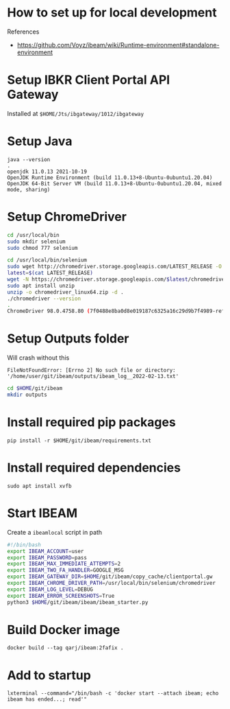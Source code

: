 # How to set up for local development

References
- https://github.com/Voyz/ibeam/wiki/Runtime-environment#standalone-environment


# Setup IBKR Client Portal API Gateway

Installed at `$HOME/Jts/ibgateway/1012/ibgateway`

# Setup Java

```
java --version
.
openjdk 11.0.13 2021-10-19
OpenJDK Runtime Environment (build 11.0.13+8-Ubuntu-0ubuntu1.20.04)
OpenJDK 64-Bit Server VM (build 11.0.13+8-Ubuntu-0ubuntu1.20.04, mixed mode, sharing)
```

# Setup ChromeDriver

```sh
cd /usr/local/bin
sudo mkdir selenium
sudo chmod 777 selenium

cd /usr/local/bin/selenium
sudo wget http://chromedriver.storage.googleapis.com/LATEST_RELEASE -O LATEST_RELEASE
latest=$(cat LATEST_RELEASE)
wget -N https://chromedriver.storage.googleapis.com/$latest/chromedriver_linux64.zip -O chromedriver_linux64.zip
sudo apt install unzip
unzip -o chromedriver_linux64.zip -d .
./chromedriver --version
.
ChromeDriver 98.0.4758.80 (7f0488e8ba0d8e019187c6325a16c29d9b7f4989-refs/branch-heads/4758@{#972})
```

# Setup Outputs folder

Will crash without this
```
FileNotFoundError: [Errno 2] No such file or directory: '/home/user/git/ibeam/outputs/ibeam_log__2022-02-13.txt'
```

```sh
cd $HOME/git/ibeam
mkdir outputs
```

# Install required pip packages

```
pip install -r $HOME/git/ibeam/requirements.txt
```

# Install required dependencies

```
sudo apt install xvfb
```

# Start IBEAM

Create a `ibeamlocal` script in path

```sh
#!/bin/bash
export IBEAM_ACCOUNT=user
export IBEAM_PASSWORD=pass
export IBEAM_MAX_IMMEDIATE_ATTEMPTS=2
export IBEAM_TWO_FA_HANDLER=GOOGLE_MSG
export IBEAM_GATEWAY_DIR=$HOME/git/ibeam/copy_cache/clientportal.gw
export IBEAM_CHROME_DRIVER_PATH=/usr/local/bin/selenium/chromedriver
export IBEAM_LOG_LEVEL=DEBUG
export IBEAM_ERROR_SCREENSHOTS=True
python3 $HOME/git/ibeam/ibeam/ibeam_starter.py
```

# Build Docker image

```
docker build --tag qarj/ibeam:2fafix .
```

# Add to startup

```
lxterminal --command="/bin/bash -c 'docker start --attach ibeam; echo ibeam has ended...; read'"
```